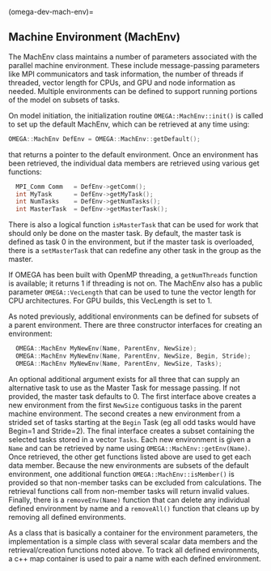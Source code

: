 (omega-dev-mach-env)=

## Machine Environment (MachEnv)

The MachEnv class maintains a number of parameters associated with
the parallel machine environment. These include message-passing parameters
like MPI communicators and task information, the number of threads
if threaded, vector length for CPUs, and GPU and node information as
needed. Multiple environments can be defined to support running portions
of the model on subsets of tasks.

On model initiation, the initialization routine `OMEGA::MachEnv::init()`
is called to set up the default MachEnv, which can be retrieved at
any time using:
```c++
OMEGA::MachEnv DefEnv = OMEGA::MachEnv::getDefault();
```
that returns a pointer to the default environment.
Once an environment has been retrieved, the individual data members
are retrieved using various get functions:
```c++
  MPI_Comm Comm   = DefEnv->getComm();
  int MyTask      = DefEnv->getMyTask();
  int NumTasks    = DefEnv->getNumTasks();
  int MasterTask  = DefEnv->getMasterTask();
```
There is also a logical function `isMasterTask` that can be used
for work that should only be done on the master task. By default,
the master task is defined as task 0 in the environment, but if
the master task is overloaded, there is a `setMasterTask` that can
redefine any other task in the group as the master.

If OMEGA has been built with OpenMP threading, a `getNumThreads`
function is available; it returns 1 if threading is not on.
The MachEnv also has a public parameter `OMEGA::VecLength` that can
be used to tune the vector length for CPU architectures. For
GPU builds, this VecLength is set to 1.

As noted previously, additional environments can be defined for
subsets of a parent environment. There are three constructor
interfaces for creating an environment:
```c++
  OMEGA::MachEnv MyNewEnv(Name, ParentEnv, NewSize);
  OMEGA::MachEnv MyNewEnv(Name, ParentEnv, NewSize, Begin, Stride);
  OMEGA::MachEnv MyNewEnv(Name, ParentEnv, NewSize, Tasks);
```
An optional additional argument exists for all three that can supply an
alternative task to use as the Master Task for message passing. If not
provided, the master task defaults to 0. The first interface above
creates a new environment from the first `NewSize` contiguous
tasks in the parent machine environment. The second creates a new
environment from a strided set of tasks starting at the `Begin` Task
(eg all odd tasks would have Begin=1 and Stride=2). The final
interface creates a subset containing the selected tasks stored in
a vector `Tasks`. Each new environment is given a `Name` and can be
retrieved by name using `OMEGA::MachEnv::getEnv(Name)`. Once retrieved,
the other get functions listed above are used to get each data member.
Because the new environments are subsets of the default environment, one
additional function `OMEGA::MachEnv::isMember()` is provided so that
non-member tasks can be excluded from calculations. The retrieval functions
call from non-member tasks will return invalid values. Finally, there is
a `removeEnv(Name)` function that can delete any individual defined
environment by name and a `removeAll()` function that cleans up by
removing all defined environments.

As a class that is basically a container for the environment parameters,
the implementation is a simple class with several scalar data members and
the retrieval/creation functions noted above. To track all defined
environments, a c++ map container is used to pair a name with each
defined environment.
